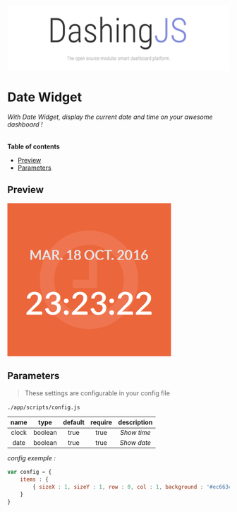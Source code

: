 ![DashingJS: The open source AngularJS based framework that lets you build beautiful dashboards. ](../../../.github/header.png)

# Date Widget

###### With Date Widget, display the current date and time on your awesome dashboard !

**Table of contents**

<!-- START doctoc generated TOC please keep comment here to allow auto update -->
<!-- DON'T EDIT THIS SECTION, INSTEAD RE-RUN doctoc TO UPDATE -->


- [Preview](#preview)
- [Parameters](#parameters)

<!-- END doctoc generated TOC please keep comment here to allow auto update -->


## Preview

![DashingJS: The open source AngularJS based framework that lets you build beautiful dashboards. ](.github/widget-date.png)


## Parameters

> These settings are configurable in your config file

`./app/scripts/config.js`

|name|type|default|require|description|
|:---:|:---:|:---:|:---:|:---:|
|clock|boolean|true|true|_Show time_|
|date|boolean|true|true|_Show date_|

_config exemple :_

```js
var config = {
    items : {
        { sizeX : 1, sizeY : 1, row : 0, col : 1, background : '#ec663c', icon : 'clock-o', widget : 'date', params : {date : true, clock : true}},
    }
}
```